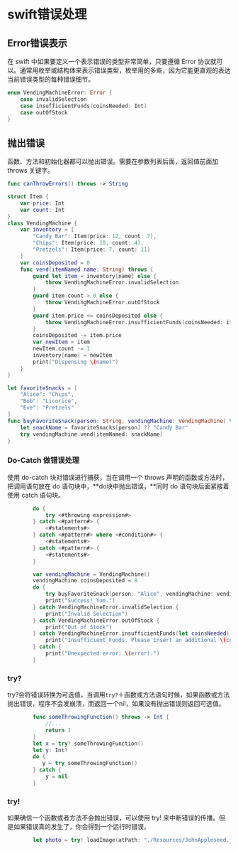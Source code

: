 # swift错误处理

## Error错误表示

在 swift 中如果要定义一个表示错误的类型非常简单，只要遵循 Error 协议就可以。通常用枚举或结构体来表示错误类型，枚举用的多些，因为它能更直观的表达当前错误类型的每种错误细节。

```swift
enum VendingMachineError: Error {
    case invalidSelection
    case insufficientFunds(coinsNeeded: Int)
    case outOfStock
}
```

## 抛出错误

函数、方法和初始化器都可以抛出错误。需要在参数列表后面，返回值前面加 throws 关键字。

```swift
func canThrowErrors() throws -> String
```

```swift
struct Item {
    var price: Int
    var count: Int
}
class VendingMachine {
    var inventory = [
        "Candy Bar": Item(price: 12, count: 7),
        "Chips": Item(price: 10, count: 4),
        "Pretzels": Item(price: 7, count: 11)
    ]
    var coinsDeposited = 0
    func vend(itemNamed name: String) throws {
        guard let item = inventory[name] else {
            throw VendingMachineError.invalidSelection
        }
        guard item.count > 0 else {
            throw VendingMachineError.outOfStock
        }
        guard item.price <= coinsDeposited else {
            throw VendingMachineError.insufficientFunds(coinsNeeded: item.price - coinsDeposited)
        }
        coinsDeposited -= item.price
        var newItem = item
        newItem.count -= 1
        inventory[name] = newItem
        print("Dispensing \(name)")
    }
}

let favoriteSnacks = [
    "Alice": "Chips",
    "Bob": "Licorice",
    "Eve": "Pretzels"
]
func buyFavoriteSnack(person: String, vendingMachine: VendingMachine) throws {
    let snackName = favoriteSnacks[person] ?? "Candy Bar"
    try vendingMachine.vend(itemNamed: snackName)
}
```

### Do-Catch 做错误处理

使用 do-catch 块对错误进行捕获，当在调用一个 throws 声明的函数或方法时，把调用语句放在 do 语句块中，**do块中抛出错误，**同时 do 语句块后面紧接着使用 catch 语句块。

```swift
        do {
            try <#throwing expression#>
        } catch <#pattern#> {
            <#statements#>
        } catch <#pattern#> where <#condition#> {
            <#statements#>
        } catch <#pattern#> {
            <#statements#>
        }
```

```swift
        var vendingMachine = VendingMachine()
        vendingMachine.coinsDeposited = 8
        do {
            try buyFavoriteSnack(person: "Alice", vendingMachine: vendingMachine)
            print("Success! Yum.")
        } catch VendingMachineError.invalidSelection {
            print("Invalid Selection")
        } catch VendingMachineError.outOfStock {
            print("Out of Stock")
        } catch VendingMachineError.insufficientFunds(let coinsNeeded) {
            print("Insufficient Funds. Please insert an additional \(coinsNeeded) coins")
        } catch {
            print("Unexpected error: \(error).")
        }
```

### try?

try?会将错误转换为可选值，当调用`try?`＋函数或方法语句时候，如果函数或方法抛出错误，程序不会发崩溃，而返回一个nil，如果没有抛出错误则返回可选值。

```swift
        func someThrowingFunction() throws -> Int {
            //...
            return 1
        }
        let x = try? someThrowingFunction()
        let y: Int?
        do {
           y = try someThrowingFunction()
        } catch {
            y = nil
        }
```

### try!

如果确信一个函数或者方法不会抛出错误，可以使用 try! 来中断错误的传播。但是如果错误真的发生了，你会得到一个运行时错误。

```swift
        let photo = try! loadImage(atPath: "./Resources/JohnAppleseed.jpg")
```

